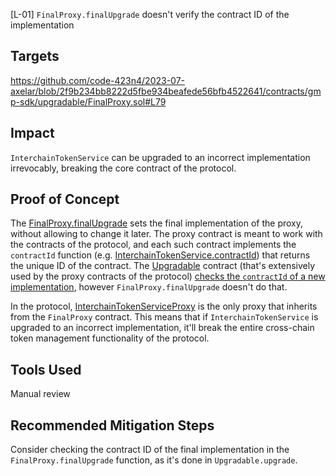 [L-01] `FinalProxy.finalUpgrade` doesn't verify the contract ID of the implementation
## Targets
https://github.com/code-423n4/2023-07-axelar/blob/2f9b234bb8222d5fbe934beafede56bfb4522641/contracts/gmp-sdk/upgradable/FinalProxy.sol#L79
## Impact
`InterchainTokenService` can be upgraded to an incorrect implementation irrevocably, breaking the core contract of the protocol.
## Proof of Concept
The [FinalProxy.finalUpgrade](https://github.com/code-423n4/2023-07-axelar/blob/2f9b234bb8222d5fbe934beafede56bfb4522641/contracts/gmp-sdk/upgradable/FinalProxy.sol#L72) sets the final implementation of the proxy, without allowing to change it later. The proxy contract is meant to work with the contracts of the protocol, and each such contract implements the `contractId` function (e.g. [InterchainTokenService.contractId](https://github.com/code-423n4/2023-07-axelar/blob/2f9b234bb8222d5fbe934beafede56bfb4522641/contracts/its/interchain-token-service/InterchainTokenService.sol#L144)) that returns the unique ID of the contract. The [Upgradable](https://github.com/code-423n4/2023-07-axelar/blob/2f9b234bb8222d5fbe934beafede56bfb4522641/contracts/cgp/util/Upgradable.sol#L7) contract (that's extensively used by the proxy contracts of the protocol) [checks the `contractId` of a new implementation](https://github.com/code-423n4/2023-07-axelar/blob/2f9b234bb8222d5fbe934beafede56bfb4522641/contracts/cgp/util/Upgradable.sol#L45), however `FinalProxy.finalUpgrade` doesn't do that.

In the protocol, [InterchainTokenServiceProxy](https://github.com/code-423n4/2023-07-axelar/blob/2f9b234bb8222d5fbe934beafede56bfb4522641/contracts/its/proxies/InterchainTokenServiceProxy.sol#L11) is the only proxy that inherits from the `FinalProxy` contract. This means that if `InterchainTokenService` is upgraded to an incorrect implementation, it'll break the entire cross-chain token management functionality of the protocol.
## Tools Used
Manual review
## Recommended Mitigation Steps
Consider checking the contract ID of the final implementation in the `FinalProxy.finalUpgrade` function, as it's done in `Upgradable.upgrade`.
